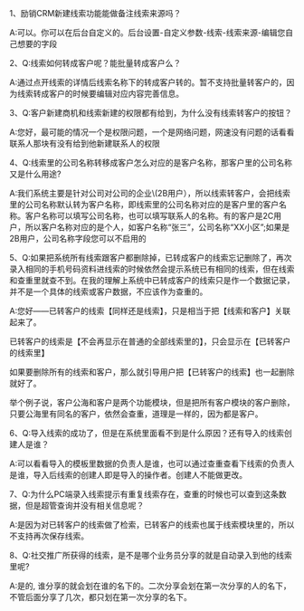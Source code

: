1、励销CRM新建线索功能能做备注线索来源吗？

A:可以。你可以在后台自定义的。后台设置-自定义参数-线索-线索来源-编辑您自己想要的字段

2、Q:线索如何转成客户呢？能批量转成客户么？

A:通过点开线索的详情后线索名称下的转成客户转的。暂不支持批量转客户的，因为线索转成客户的时候要编辑对应内容完善信息。

3、Q:客户新建商机和线索新建的权限都有给到，为什么没有线索转客户的按钮？

A:您好，最可能的情况一个是权限问题，一个是网络问题，网速没有问题的话看看联系人那块有没有给到他新建联系人的权限

4、Q:线索里的公司名称转移成客户怎么对应的是客户名称，那客户里的公司名称又是什么用途?

A:我们系统主要是针对公司对公司的企业\\(2B用户），所以线索转客户，会把线索里的公司名称默认转为客户名称，即线索里的公司名称对应的是客户里的客户名称。客户名称可以填写公司名称，也可以填写联系人的名称。有的客户是2C用户，所以客户名称对应的是个人，如客户名称“张三”，公司名称“XX小区”;如果是2B用户，公司名称字段您可以不启用的

5、Q:如果把系统所有线索跟客户都删除掉，已转成客户的线索忘记删除了，再次录入相同的手机号码资料进线索的时候依然会提示系统已有相同的线索，但在线索和查重里就查不到。在我的理解上系统中已转成客户的线索只是作一个数据记录，并不是一个具体的线索或客户数据，不应该作为查重的。

A:您好——已转客户的线索【同样还是线索】，只是相当于把【线索和客户】关联起来了。

已转客户的线索是【不会再显示在普通的全部线索里的】，只会显示在【已转客户的线索里】

如果要删除所有的线索和客户，那么就引导用户把【已转客户的线索】也一起删除就好了。

举个例子说，客户公海和客户是两个功能模块，但是把所有客户模块的客户删除，只要公海里有同名的客户，依然会查重，道理是一样的，因为都是客户。

6、Q:导入线索的成功了，但是在系统里面看不到是什么原因？还有导入的线索创建人是谁？

A:可以看看导入的模板里数据的负责人是谁，也可以通过查重查看下线索的负责人是谁，导入后线索的创建人即是导入的操作者。创建人不能做更改。

7、Q:为什么PC端录入线索提示有重复线索存在，查重的时候也可以查到这条数据，但是超管查询并没有相关信息呢？

A:是因为对已转客户的线索做了检索，已转客户的线索也属于线索模块里的，所以不支持再次保存线索。

8、Q:社交推广所获得的线索，是不是哪个业务员分享的就是自动录入到他的线索里呢?

A:是的, 谁分享的就会划在谁的名下的。二次分享会划在第一次分享的人的名下，不管后面分享了几次，都只划在第一次分享的名下。

